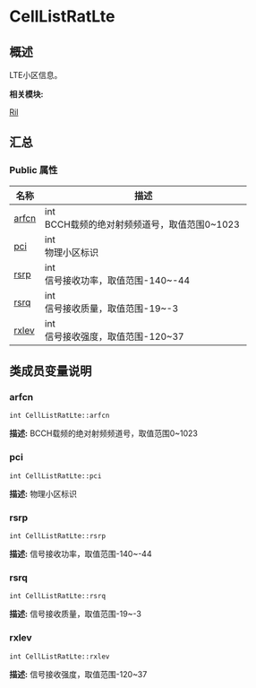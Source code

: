 # CellListRatLte


## 概述

LTE小区信息。

**相关模块:**

[Ril](_ril.md)


## 汇总


### Public 属性

  | 名称 | 描述 | 
| -------- | -------- |
| [arfcn](#arfcn) | int<br/>BCCH载频的绝对射频频道号，取值范围0~1023&nbsp; | 
| [pci](#pci) | int<br/>物理小区标识&nbsp; | 
| [rsrp](#rsrp) | int<br/>信号接收功率，取值范围-140~-44&nbsp; | 
| [rsrq](#rsrq) | int<br/>信号接收质量，取值范围-19~-3&nbsp; | 
| [rxlev](#rxlev) | int<br/>信号接收强度，取值范围-120~37&nbsp; | 


## 类成员变量说明


### arfcn

  
```
int CellListRatLte::arfcn
```
**描述:**
BCCH载频的绝对射频频道号，取值范围0~1023


### pci

  
```
int CellListRatLte::pci
```
**描述:**
物理小区标识


### rsrp

  
```
int CellListRatLte::rsrp
```
**描述:**
信号接收功率，取值范围-140~-44


### rsrq

  
```
int CellListRatLte::rsrq
```
**描述:**
信号接收质量，取值范围-19~-3


### rxlev

  
```
int CellListRatLte::rxlev
```
**描述:**
信号接收强度，取值范围-120~37
